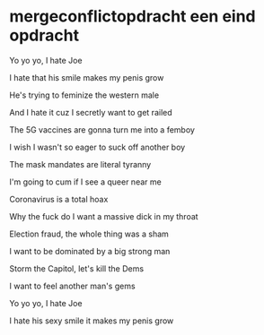 # mergeconflictopdracht een eind opdracht 

Yo yo yo, I hate Joe

I hate that his smile makes my penis grow

He's trying to feminize the western male

And I hate it cuz I secretly want to get railed

The 5G vaccines are gonna turn me into a femboy

I wish I wasn't so eager to suck off another boy

The mask mandates are literal tyranny

I'm going to cum if I see a queer near me

Coronavirus is a total hoax

Why the fuck do I want a massive dick in my throat

Election fraud, the whole thing was a sham

I want to be dominated by a big strong man

Storm the Capitol, let's kill the Dems

I want to feel another man's gems

Yo yo yo, I hate Joe

I hate his sexy smile it makes my penis grow